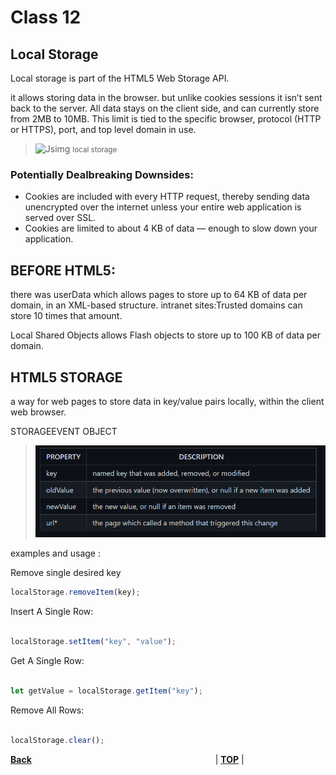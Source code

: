 # Class 12

## **Local Storage**

Local storage is part of the HTML5 Web Storage API.

it allows storing data in the browser. but unlike cookies sessions it isn’t sent back to the server. All data stays on the client side, and can currently store from 2MB to 10MB. This limit is tied to the specific browser, protocol (HTTP or HTTPS), port, and top level domain in use.


>![Jsimg](https://lh3.googleusercontent.com/proxy/0w-evqIoeuqAe7x8oQHPu_ixEUz1v0lbc3B1ZKRH-obWdSvuJRQhP4201kyOFtuR1_T9QwkpguR2x2MV1_BQoerXyIF_TT1JuFsISZcHYPxjRbYa
)
<small> local storage</small>

### Potentially Dealbreaking Downsides:

* Cookies are included with every HTTP request, thereby sending data unencrypted over the internet unless your entire web application is served over SSL.
* Cookies are limited to about 4 KB of data — enough to slow down your application.


## BEFORE HTML5:

there was userData which allows pages to store up to 64 KB of data per domain, in an XML-based structure.
intranet sites:Trusted domains can store 10 times that amount.

Local Shared Objects allows Flash objects to store up to 100 KB of data per domain.


## HTML5 STORAGE

a way for web pages to store data in key/value pairs locally, within the client web browser.

STORAGEEVENT OBJECT

> ![Jsimg](/code201/res/localstorage.PNG)

examples and usage : 

Remove single desired key

```js
localStorage.removeItem(key); 

```
Insert A Single Row:
```js

localStorage.setItem("key", "value");

```
Get A Single Row:
```js

let getValue = localStorage.getItem("key");

```
Remove All Rows:

```js

localStorage.clear();

```
[**Back**](https://odehabuzaid.github.io/reading-notes/)                     | [**TOP**](##Local-Storage) |